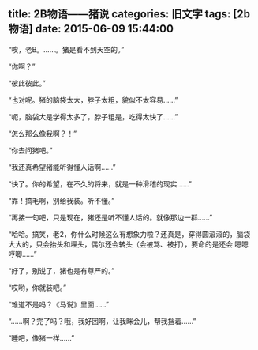 title: 2B物语——猪说
categories: 旧文字
tags: [2b物语]
date: 2015-06-09 15:44:00
---
“唉，老B。……。猪是看不到天空的。”

“你啊？”

“彼此彼此。”

“也对呢。猪的脑袋太大，脖子太粗，貌似不太容易……”

“呃，脑袋大是学得太多了，脖子粗是，吃得太快了……”

“怎么那么像我啊？！”

“你去问猪吧。”

“我还真希望猪能听得懂人话啊……”

“快了。你的希望，在不久的将来，就是一种滑稽的现实……”

“靠！搞毛啊，别给我装。听不懂。”

“再接一句吧，只是现在，猪还是听不懂人话的。就像那边一群……”

“哈哈。搞笑，老2，你什么时候这么有想象力啦？还真是，穿得圆滚滚的，脑袋大大的，只会抬头和埋头，偶尔还会转头（会被骂、被打），要命的是还会 嗯嗯   哼唧……”

“好了，别说了，猪也是有尊严的。”

“哎哟，你就装吧。”

“难道不是吗？《马说》里面……”

“……啊？完了吗？哦，我好困啊，让我眯会儿，帮我挡着……”

“睡吧，像猪一样……”